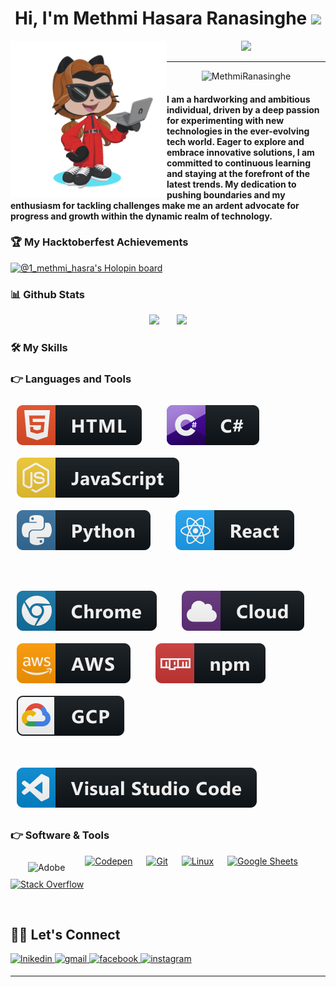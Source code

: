 <h1 align="center">Hi, I'm Methmi Hasara Ranasinghe <img src="https://media.giphy.com/media/hvRJCLFzcasrR4ia7z/giphy.gif" width="35"></h1>

<img align="left" width="250" height="250" src="ezgif.com-animated-gif-maker.gif"/>
<p align="center">
  <a href="https://github.com/DenverCoder1/readme-typing-svg"><img src="https://readme-typing-svg.herokuapp.com/?color=%2344F722&lines=Software+Engineering+Graduate;+Mobile%20and%20Web%20App%20Developer;Always%20try%20to%20learn%20new%20things&center=true&width=500&height=50"></a>
</p> <hr/>
<p align="center"> <img src="https://komarev.com/ghpvc/?username=methmiranasinghe&label=Profile%20views&color=0e75b6&style=flat" alt="MethmiRanasinghe" /> </p>

<h4 align="left">I am a hardworking and ambitious individual, driven by a deep passion for experimenting with new technologies in the ever-evolving tech world. Eager to explore and embrace innovative solutions, I am committed to continuous learning and staying at the forefront of the latest trends. My dedication to pushing boundaries and my enthusiasm for tackling challenges make me an ardent advocate for progress and growth within the dynamic realm of technology.</h4>
<be>

### 🏆 My Hacktoberfest Achievements

[![@1_methmi_hasra's Holopin board](https://holopin.me/1_methmi_hasra)](https://holopin.io/@1_methmi_hasra)

###  📊 Github Stats

<p align="center">
   <img src="https://github-readme-stats.vercel.app/api?username=methmiranasinghe&hide=stars&show_icons=true&theme=dracula&line_height=32">
  &nbsp;&nbsp; &nbsp;&nbsp;
  <img src="https://github-readme-stats.vercel.app/api/top-langs/?username=methmiranasinghe&count_private=true&theme=dracula">
</p>


### 🛠️ My Skills

### 👉 Languages and Tools 

 <img src="https://raw.githubusercontent.com/8bithemant/8bithemant/master/svg/dev/languages/html.svg" alt="Twitter" style="vertical-align:top; margin:10px"> &nbsp; &nbsp;
<img src="https://raw.githubusercontent.com/8bithemant/8bithemant/master/svg/dev/languages/csharp.svg" alt="Twitter" style="vertical-align:top; margin:10px"> &nbsp;  &nbsp;
 <img src="https://raw.githubusercontent.com/8bithemant/8bithemant/master/svg/dev/languages/js.svg" alt="Twitter" style="vertical-align:top; margin:10px">  &nbsp;  &nbsp;
 <img src="https://raw.githubusercontent.com/8bithemant/8bithemant/master/svg/dev/languages/python.svg" alt="Twitter" style="vertical-align:top; margin:10px">  &nbsp;  &nbsp;
 <img src="https://raw.githubusercontent.com/8bithemant/8bithemant/master/svg/dev/frameworks/react.svg" alt="Twitter" style="vertical-align:top; margin:10px">  &nbsp;  &nbsp;

 <br/>
 
 <img src="https://raw.githubusercontent.com/8bithemant/8bithemant/master/svg/dev/misc/chrome.svg" alt="Twitter" style="vertical-align:top; margin:10px">  &nbsp;  &nbsp;
 <img src="https://raw.githubusercontent.com/8bithemant/8bithemant/master/svg/dev/misc/cloud.svg" alt="Twitter" style="vertical-align:top; margin:10px">  &nbsp;  &nbsp;
 <img src="https://raw.githubusercontent.com/8bithemant/8bithemant/master/svg/dev/services/aws.svg" alt="Twitter" style="vertical-align:top; margin:10px"> &nbsp;  &nbsp;
 <img src="https://raw.githubusercontent.com/8bithemant/8bithemant/master/svg/dev/services/npm.svg" alt="Twitter" style="vertical-align:top; margin:10px"> &nbsp;  &nbsp;
 <img src="https://raw.githubusercontent.com/8bithemant/8bithemant/master/svg/dev/services/gcp.svg" alt="Twitter" style="vertical-align:top; margin:10px"> &nbsp;  &nbsp;
  <br/>

 <br/>
<img src="https://raw.githubusercontent.com/8bithemant/8bithemant/master/svg/dev/tools/visualstudio_code.svg" alt="Twitter" style="vertical-align:top; margin:10px">


### 👉 Software & Tools
 
<p>
  &emsp;
    <img alt="Adobe" src="https://img.shields.io/badge/Adobe%20-%23FF0000.svg?logo=adobe&logoColor=white"  style="vertical-align:top; margin:10px">
  &emsp;
    <a href="#"><img alt="Codepen" src="https://img.shields.io/badge/Codepen-000000.svg?logo=codepen&logoColor=white"></a>
  &emsp;
    <a href="#"><img alt="Git" src="https://img.shields.io/badge/Git%20-%23F05033.svg?logo=git&logoColor=white"></a>
  &emsp;
    <a href="#"><img alt="Linux" src="https://img.shields.io/badge/Linux-FCC624?style=flat&logo=linux&logoColor=black"></a>
  &emsp;
    <a href="#"><img alt="Google Sheets" src="https://img.shields.io/badge/Google%20Sheets%20-%2334A853.svg?logo=google%20sheets&logoColor=white"></a>
  &emsp;
<!--     <a href="#"><img alt="Visual Studio Code" src="https://img.shields.io/badge/Visual%20Studio%20Code-0078d7.svg?logo=visual-studio-code&logoColor=white"></a> -->
  &emsp;
    <a href="#"><img alt="Stack Overflow" src="https://img.shields.io/badge/-Stack%20Overflow-FE7A16?logo=stack-overflow&logoColor=white"></a>
  &emsp;
</p>

<br/>

## 🙋‍♀️ Let's Connect

<a href="https://www.linkedin.com/in/methmi-ranasinghe-558b3b1b1/" target="_blank">
<img src=https://img.shields.io/badge/linkedin-%2300acee.svg?color=0000FF&style=for-the-badge&logo=linkedin&logoColor=white alt=lnikedin style="margin-bottom: 5px;" />

<a href="mailto:methmiranasinghe@gmail.com" target="_blank">
<img src=https://img.shields.io/badge/gmail-%2300acee.svg?color=EA4335&style=for-the-badge&logo=gmail&logoColor=white alt=gmail style="margin-bottom: 5px;" />

<a href="mailto:methmiranasinghe@gmail.com" target="_blank">
<img src=https://img.shields.io/badge/facebook-%2300acee.svg?color=A020F0&style=for-the-badge&logo=facebook&logoColor=white alt=facebook style="margin-bottom: 5px;" />

<a href="mailto:methmiranasinghe@gmail.com" target="_blank">
<img src=https://img.shields.io/badge/instagram-%2300acee.svg?color=FFC0CB&style=for-the-badge&logo=instagram&logoColor=white alt=instagram style="margin-bottom: 5px;" />


<hr/>
